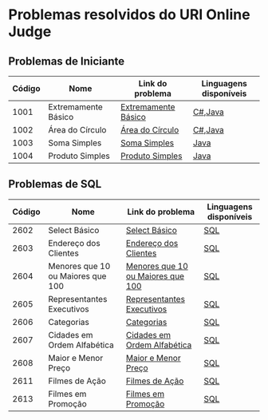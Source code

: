 # Problemas resolvidos do URI Online Judge

## Problemas de Iniciante

|Código|Nome|Link do problema|Linguagens disponíveis|
|------|----|----------------|----------------------|
|1001|Extremamente Básico|[Extremamente Básico](https://www.urionlinejudge.com.br/judge/pt/problems/view/1001)|[C#](https://github.com/rt-oliveira/Problemas-e-Exercicios-Resolvidos/blob/master/URI%20Online%20Judge/C%23/1001%20-%20Extremamente%20B%C3%A1sico.cs),[Java](https://github.com/rt-oliveira/Problemas-e-Exercicios-Resolvidos/blob/master/URI%20Online%20Judge/Java/1001%20-%20Extremamente%20B%C3%A1sico.java)
|1002|Área do Círculo|[Área do Círculo](https://www.urionlinejudge.com.br/judge/pt/problems/view/1002)|[C#](https://github.com/rt-oliveira/Problemas-e-Exercicios-Resolvidos/blob/master/URI%20Online%20Judge/C%23/1002%20-%20%C3%81rea%20do%20C%C3%ADrculo.cs),[Java](https://github.com/rt-oliveira/Problemas-e-Exercicios-Resolvidos/blob/master/URI%20Online%20Judge/Java/1002%20-%20%C3%81rea%20do%20C%C3%ADrculo.java)
|1003|Soma Simples|[Soma Simples](https://www.urionlinejudge.com.br/judge/pt/problems/view/1003)|[Java](https://github.com/rt-oliveira/Problemas-e-Exercicios-Resolvidos/blob/master/URI%20Online%20Judge/Java/1003%20-%20Soma%20Simples.java)
|1004|Produto Simples|[Produto Simples](https://www.urionlinejudge.com.br/judge/pt/problems/view/1004)|[Java](https://github.com/rt-oliveira/Problemas-e-Exercicios-Resolvidos/blob/master/URI%20Online%20Judge/Java/1004%20-%20Produto%20Simples.java)

## Problemas de SQL

|Código|Nome|Link do problema|Linguagens disponíveis|
|------|----|----------------|----------------------|
|2602  |Select Básico|[Select Básico](https://www.urionlinejudge.com.br/judge/pt/problems/view/2602)|[SQL](https://github.com/rt-oliveira/Problemas-e-Exercicios-Resolvidos/blob/master/URI%20Online%20Judge/SQL/2602%20-%20Select%20B%C3%A1sico.sql)
|2603  |Endereço dos Clientes|[Endereço dos Clientes](https://www.urionlinejudge.com.br/judge/pt/problems/view/2603)|[SQL](https://github.com/rt-oliveira/Problemas-e-Exercicios-Resolvidos/blob/master/URI%20Online%20Judge/SQL/2603%20-%20Endere%C3%A7o%20dos%20Clientes.sql)
|2604  |Menores que 10 ou Maiores que 100|[Menores que 10 ou Maiores que 100](https://www.urionlinejudge.com.br/judge/pt/problems/view/2604)|[SQL](https://github.com/rt-oliveira/Problemas-e-Exercicios-Resolvidos/blob/master/URI%20Online%20Judge/SQL/2604%20-%20Menores%20que%2010%20ou%20Maiores%20que%20100.sql)
|2605  |Representantes Executivos|[Representantes Executivos](https://www.urionlinejudge.com.br/judge/pt/problems/view/2605)|[SQL](https://github.com/rt-oliveira/Problemas-e-Exercicios-Resolvidos/blob/master/URI%20Online%20Judge/SQL/2605%20-%20Representantes%20Executivos.sql)
|2606  |Categorias|[Categorias](https://www.urionlinejudge.com.br/judge/pt/problems/view/2606)|[SQL](https://github.com/rt-oliveira/Problemas-e-Exercicios-Resolvidos/blob/master/URI%20Online%20Judge/SQL/2606%20-%20Categorias.sql)
|2607  |Cidades em Ordem Alfabética|[Cidades em Ordem Alfabética](https://www.urionlinejudge.com.br/judge/pt/problems/view/2607)|[SQL](https://github.com/rt-oliveira/Problemas-e-Exercicios-Resolvidos/blob/master/URI%20Online%20Judge/SQL/2607%20-%20Cidades%20em%20Ordem%20Alfab%C3%A9tica.sql)
|2608  |Maior e Menor Preço|[Maior e Menor Preço](https://www.urionlinejudge.com.br/judge/pt/problems/view/2608)|[SQL](https://github.com/rt-oliveira/Problemas-e-Exercicios-Resolvidos/blob/master/URI%20Online%20Judge/SQL/2608%20-%20Maior%20e%20Menor%20Pre%C3%A7o.sql)
|2611  |Filmes de Ação|[Filmes de Ação](https://www.urionlinejudge.com.br/judge/pt/problems/view/2611)|[SQL](https://github.com/rt-oliveira/Problemas-e-Exercicios-Resolvidos/blob/master/URI%20Online%20Judge/SQL/2611%20-%20Filmes%20de%20A%C3%A7%C3%A3o.sql)
|2613  |Filmes em Promoção|[Filmes em Promoção](https://www.urionlinejudge.com.br/judge/pt/problems/view/2613)|[SQL](https://github.com/rt-oliveira/Problemas-e-Exercicios-Resolvidos/blob/master/URI%20Online%20Judge/SQL/2613%20-%20Filmes%20em%20Promo%C3%A7%C3%A3o.sql)
